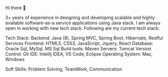 Hi there 👋

3+ years of experience in designing and developing scalable and highly available software­-​as­-​a­​ service applications using Java stack. I am always open in working with new tech stack. Following are my current tech stack.

Tech Stack:
Backend: Java (8), Spring MVC, Spring Boot, Hibernate, Restful Services
Frontend: HTML5, CSS3, JavaScript, Jquery, React
Database: Oracle Sql, MySql, MS Sql
Build tools: Maven
Servers: Tomcat
Version Control: Git
IDE: Intellij IDEA, VS Code, Eclipse
Operating System: Mac, Windows

Soft Skills:
Problem Solving, TeamWork, Communication
